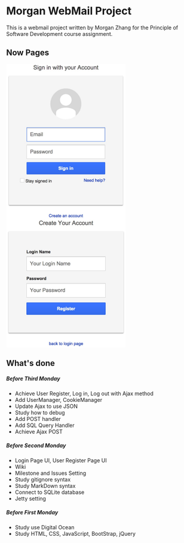 # Morgan WebMail Project

This is a webmail project written by Morgan Zhang for the Principle of Software Development course assignment.

## Now Pages
<img align=top src="figures/login.jpg" width="320">
<img align=top src="figures/UserRegister.jpg" width="320">

## What's done
##### Before Third Monday
- Achieve User Register, Log in, Log out with Ajax method
- Add UserManager, CookieManager
- Update Ajax to use JSON
- Study how to debug
- Add POST handler
- Add SQL Query Handler
- Achieve Ajax POST

##### Before Second Monday
- Login Page UI, User Register Page UI
- Wiki
- Milestone and Issues Setting
- Study gitignore syntax
- Study MarkDown syntax
- Connect to SQLite database
- Jetty setting


##### Before First Monday
- Study use Digital Ocean
- Study HTML, CSS, JavaScript, BootStrap, jQuery